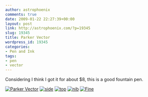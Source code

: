 ```yaml
---
author: astrophoenix
comments: true
date: 2009-01-22 22:27:39+00:00
layout: post
link: http://astrophoenix.com/?p=19345
slug: 19345
title: Parker Vector
wordpress_id: 19345
categories:
- Pen and Ink
tags:
- pen
- vector
---
```


Considering I think I got it for about $8, this is a good fountain pen.

[![Parker Vector](http://farm6.static.flickr.com/5208/5347142941_750ba0b971.jpg)](http://www.flickr.com/photos/52548006@N00/5347142941/)
[![side](http://farm6.static.flickr.com/5006/5347751766_8005a0b8ac.jpg)](http://www.flickr.com/photos/52548006@N00/5347751766/)
[![top](http://farm6.static.flickr.com/5010/5347143039_107ced5bd2.jpg)](http://www.flickr.com/photos/52548006@N00/5347143039/)
[![nib](http://farm6.static.flickr.com/5286/5347143211_b4ccf25c7e.jpg)](http://www.flickr.com/photos/52548006@N00/5347143211/)
[![Fine](http://farm6.static.flickr.com/5002/5347143289_79e25082cd.jpg)](http://www.flickr.com/photos/52548006@N00/5347143289/)
